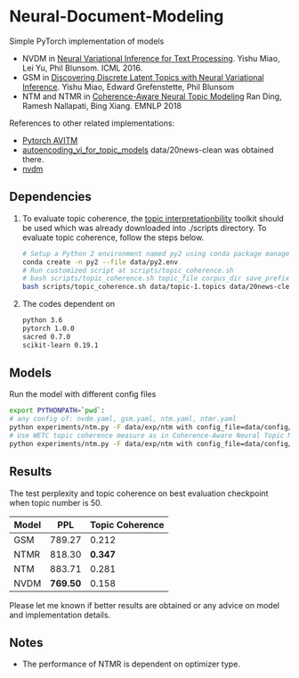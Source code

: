 # Neural-Document-Modeling

Simple PyTorch implementation of models
- NVDM in [Neural Variational Inference for Text Processing][1]. Yishu Miao, Lei Yu, Phil Blunsom. ICML 2016.
- GSM in [Discovering Discrete Latent Topics with Neural Variational Inference][2]. Yishu Miao, Edward Grefenstette, Phil Blunsom
- NTM and NTMR in [Coherence-Aware Neural Topic Modeling][3] Ran Ding, Ramesh Nallapati, Bing Xiang. EMNLP 2018



References to other related implementations:

- [Pytorch AVITM](https://github.com/hyqneuron/pytorch-avitm)
- [autoencoding_vi_for_topic_models](https://github.com/akashgit/autoencoding_vi_for_topic_models)  data/20news-clean was obtained there.
- [nvdm](https://github.com/ysmiao/nvdm)



## Dependencies

1. To evaluate topic coherence, the [topic interpretationbility](https://github.com/jhlau/topic_interpretability) toolkit should be used which was already downloaded into ./scripts directory. To evaluate topic coherence, follow the steps below.

   ```bash
   # Setup a Python 2 environment named py2 using conda package manager.
   conda create -n py2 --file data/py2.env
   # Run customized script at scripts/topic_coherence.sh
   # bash scripts/topic_coherence.sh topic_file corpus_dir save_prefix
   bash scripts/topic_coherence.sh data/topic-1.topics data/20news-clean/corpus/ data/topic-1.res
   ```

2. The codes dependent on 

   ```bash
   python 3.6
   pytorch 1.0.0
   sacred 0.7.0
   scikit-learn 0.19.1
   ```

    

## Models

Run the model with different config files

```bash
export PYTHONPATH=`pwd`:
# any config of: nvdm.yaml, gsm.yaml, ntm.yaml, ntmr.yaml
python experiments/ntm.py -F data/exp/ntm with config_file=data/config/nvdm.yaml 
# Use WETC topic coherence measure as in Coherence-Aware Neural Topic Modeling
python experiments/ntm.py -F data/exp/ntm with config_file=data/config/nvdm.yaml update.callback=callback_wetc
```



## Results

The test perplexity and topic coherence on best evaluation checkpoint when topic number is 50.

| Model | PPL        | Topic Coherence |
| ----- | ---------- | --------------- |
| GSM   | 789.27     | 0.212           |
| NTMR  | 818.30     | __0.347__       |
| NTM   | 883.71     | 0.281           |
| NVDM  | __769.50__ | 0.158           |

Please let me known if better results are obtained or any advice on model and implementation details.



## Notes

- The performance of NTMR is dependent on optimizer type.





[1]: https://arxiv.org/abs/1511.06038
[2]:  https://arxiv.org/abs/1706.00359
[3]: https://arxiv.org/abs/1809.02687
